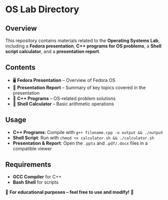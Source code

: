 # OS Lab Directory  

## Overview  
This repository contains materials related to the **Operating Systems Lab**, including a **Fedora presentation**, **C++ programs for OS problems**, a **Shell script calculator**, and a **presentation report**.  

## Contents  
- 🖥 **Fedora Presentation** – Overview of Fedora OS  
- 📄 **Presentation Report** – Summary of key topics covered in the presentation  
- 🔢 **C++ Programs** – OS-related problem solutions  
- 📜 **Shell Calculator** – Basic arithmetic operations  

## Usage  
- **C++ Programs**: Compile with `g++ filename.cpp -o output && ./output`  
- **Shell Script**: Run with `chmod +x calculator.sh && ./calculator.sh`  
- **Presentation & Report**: Open the `.pptx` and `.pdf/.docx` files in a compatible viewer  

## Requirements  
- **GCC Compiler** for C++  
- **Bash Shell** for scripts  

🎯 **For educational purposes – feel free to use and modify!** 🚀
